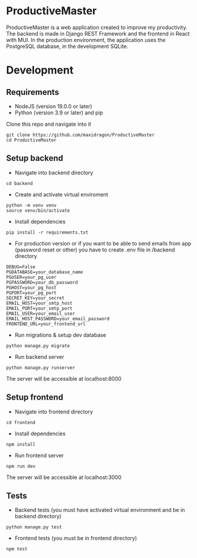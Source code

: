 # ProductiveMaster

ProductiveMaster is a web application created to improve my productivity. The backend is made in Django REST Framework and the frontend in React with MUI. In the production environment, the application uses the PostgreSQL database, in the development SQLite.


# Development

## Requirements
- NodeJS (version 19.0.0 or later)
- Python (version 3.9 or later) and pip


Clone this repo and navigate into it
  ```
  git clone https://github.com/maxidragon/ProductiveMaster
  cd ProductiveMaster
  ```
## Setup backend

- Navigate into backend directory
```
cd backend
```

- Create and activate virtual enviroment
```
python -m venv venv
source venv/bin/activate
```

- Install dependencies
```
pip install -r requirements.txt
```
- For production version or if you want to be able to send emails from app (password reset or other) you have to create .env file in /backend directory
```
DEBUG=False 
PGDATABASE=your_database_name
PGUSER=your_pg_user
PGPASSWORD=your_db_password
PGHOST=your_pg_host
PGPORT=your_pg_port
SECRET_KEY=your_secret
EMAIL_HOST=your_smtp_host
EMAIL_PORT=your_smtp_port
EMAIL_USER=your_email_user
EMAIL_HOST_PASSWORD=your_email_password
FRONTEND_URL=your_frontend_url
```

- Run migrations & setup dev database
```
python manage.py migrate
```

- Run backend server
```
python manage.py runserver
```

The server will be accessible at localhost:8000

## Setup frontend

- Navigate into frontend directory
```
cd frontend
```

- Install dependencies
```
npm install
```

- Run frontend server
```
npm run dev
```
The server will be accessible at localhost:3000

## Tests

- Backend tests (you must have activated virtual environment and be in backend directory)
```
python manage.py test
```

- Frontend tests (you must be in frontend directory)
```
npm test
```
  

